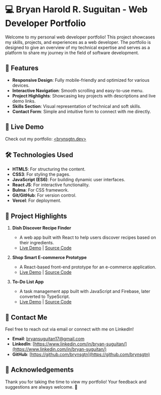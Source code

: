 # 💻 Bryan Harold R. Suguitan - Web Developer Portfolio

Welcome to my personal web developer portfolio! This project showcases my skills, projects, and experiences as a web developer. The portfolio is designed to give an overview of my technical expertise and serves as a platform to share my journey in the field of software development.

## 🌟 Features
- **Responsive Design**: Fully mobile-friendly and optimized for various devices.
- **Interactive Navigation**: Smooth scrolling and easy-to-use menu.
- **Project Highlights**: Showcasing key projects with descriptions and live demo links.
- **Skills Section**: Visual representation of technical and soft skills.
- **Contact Form**: Simple and intuitive form to connect with me directly.

## 🚀 Live Demo
Check out my portfolio: [<brynsgtn.dev>]()

## 🛠️ Technologies Used
- **HTML5**: For structuring the content.
- **CSS3**: For styling the pages.
- **JavaScript (ES6)**: For building dynamic user interfaces.
- **React JS**: For interactive functionality.
- **Bulma**: For CSS framework.
- **Git/GitHub**: For version control.
- **Vercel**: For deployment.

## 📂 Project Highlights
1. **Dish Discover Recipe Finder**  
   - A web app built with React to help users discover recipes based on their ingredients.  
   - [Live Demo](https://dish-discover-brynsgtn.netlify.app/) | [Source Code](https://github.com/brynsgtn/dish-discover)

2. **Shop Smart E-commerce Prototype**  
   - A React-based front-end prototype for an e-commerce application.  
   - [Live Demo](https://shopsmart-brynsgtn.netlify.app/) | [Source Code](https://github.com/brynsgtn/shop-smart)

3. **To-Do List App**  
   - A task management app built with JavaScript and Firebase, later converted to TypeScript.  
   - [Live Demo](https://to-do-list-brynsgtn.netlify.app/) | [Source Code](https://github.com/brynsgtn/to-do-list)

## 📧 Contact Me
Feel free to reach out via email or connect with me on LinkedIn!  
- **Email**: bryansuguitan17@gmail.com  
- **LinkedIn**: [https://www.linkedin.com/in/bryan-suguitan/](https://www.linkedin.com/in/bryan-suguitan/)  
- **GitHub**: [https://github.com/brynsgtn](https://github.com/brynsgtn)

## 🤝 Acknowledgements
Thank you for taking the time to view my portfolio! Your feedback and suggestions are always welcome. 🙌
